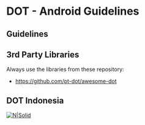 # DOT - Android Guidelines

## Guidelines

## 3rd Party Libraries
Always use the libraries from these repository:
- https://github.com/pt-dot/awesome-dot

## DOT Indonesia
[![N|Solid](http://dot.co.id/wp-content/uploads/2016/05/dot-logo-3-300x158.png)](http://dot.co.id/)
